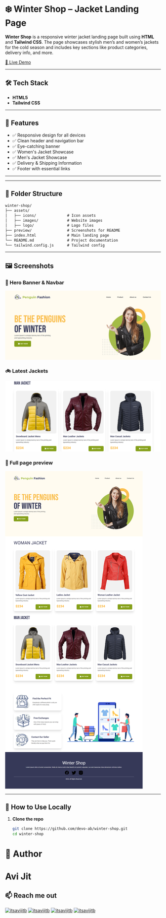 # ❄️ Winter Shop – Jacket Landing Page

**Winter Shop** is a responsive winter jacket landing page built using **HTML** and **Tailwind CSS**. The page showcases stylish men’s and women’s jackets for the cold season and includes key sections like product categories, delivery info, and more.

[🔗 Live Demo](https://devo-ab.github.io/winter-shop)

---

## 🛠️ Tech Stack

- **HTML5**
- **Tailwind CSS**

---

## 🌟 Features

- ✅ Responsive design for all devices
- ✅ Clean header and navigation bar
- ✅ Eye-catching banner
- ✅ Women's Jacket Showcase
- ✅ Men's Jacket Showcase
- ✅ Delivery & Shipping Information
- ✅ Footer with essential links

---

---

## 📁 Folder Structure

```
winter-shop/
├── assets/
│   ├── icons/              # Icon assets
│   ├── images/             # Website images
│   ├── logo/               # Logo files
├── preview/                # Screenshots for README
├── index.html              # Main landing page
└── README.md               # Project documentation
└── tailwind.config.js      # Tailwind config
```

---

## 🖼️ Screenshots

### 🧭 Hero Banner & Navbar

![Hero Banner](./preview/hero.png)

### 🚲 Latest Jackets

![Featured Bikes](./preview/jackets.png)

### 👣 Full page preview

![Full Preview](./preview/full%20preview.png)

---

## 📲 How to Use Locally

1. **Clone the repo**
   ```bash
   git clone https://github.com/devo-ab/winter-shop.git
   cd winter-shop
   ```

# 👤 Author

# Avi Jit

## :mailbox: Reach me out

<p align="left">
<a href="https://linkedin.com/in/itsavijitb" target="blank"><img align="center" src="https://raw.githubusercontent.com/rahuldkjain/github-profile-readme-generator/master/src/images/icons/Social/linked-in-alt.svg" alt="itsavijitb" height="30" width="40" /></a>
<a href="https://twitter.com/itsavijitb" target="blank"><img align="center" src="https://raw.githubusercontent.com/rahuldkjain/github-profile-readme-generator/master/src/images/icons/Social/twitter.svg" alt="itsavijitb" height="30" width="40" /></a>
<a href="https://facebook.com/itsavijitb" target="blank"><img align="center" src="https://raw.githubusercontent.com/rahuldkjain/github-profile-readme-generator/master/src/images/icons/Social/facebook.svg" alt="itsavijitb" height="30" width="40" /></a>
<a href="https://instagram.com/itsavijitb" target="blank"><img align="center" src="https://raw.githubusercontent.com/rahuldkjain/github-profile-readme-generator/master/src/images/icons/Social/instagram.svg" alt="itsavijitb" height="30" width="40" /></a>
</p>
